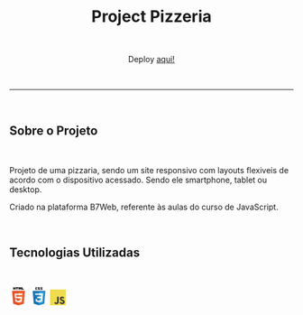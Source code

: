 <h1 align="center">Project Pizzeria</h1>

<br>

<p align="center">Deploy <a href="" target="_blank">aqui!</a></p>

<br>

<hr>

<br>

## Sobre o Projeto

<br>

<p>Projeto de uma pizzaria, sendo um site responsivo com layouts flexiveis de acordo com o dispositivo acessado. Sendo ele smartphone, tablet ou desktop.</p>

<p>Criado na plataforma B7Web, referente às aulas do curso de JavaScript.</p>

<br>

## Tecnologias Utilizadas

<br>

<code><img height="32" src="https://raw.githubusercontent.com/github/explore/80688e429a7d4ef2fca1e82350fe8e3517d3494d/topics/html/html.png" alt="HTML5"/></code>
<code><img height="32" src="https://raw.githubusercontent.com/github/explore/80688e429a7d4ef2fca1e82350fe8e3517d3494d/topics/css/css.png" alt="CSS"/></code>
<code><img height="28" src="https://raw.githubusercontent.com/github/explore/80688e429a7d4ef2fca1e82350fe8e3517d3494d/topics/javascript/javascript.png" alt="JavaScript"/></code>